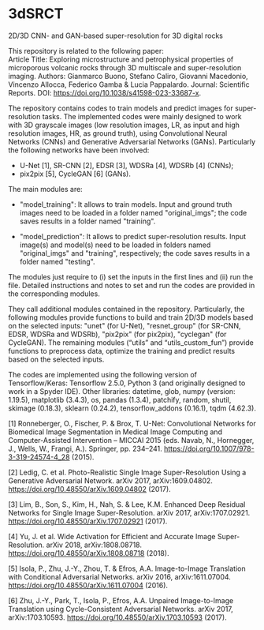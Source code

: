 # 3dSRCT
2D/3D CNN- and GAN-based super-resolution for 3D digital rocks



This repository is related to the following paper:  
Article Title: Exploring microstructure and petrophysical properties of microporous volcanic rocks through 3D multiscale and super-resolution imaging.
Authors: Gianmarco Buono, Stefano Caliro, Giovanni Macedonio, Vincenzo Allocca, Federico Gamba & Lucia Pappalardo.
Journal: Scientific Reports.
DOI: https://doi.org/10.1038/s41598-023-33687-x.



The repository contains codes to train models and predict images for super-resolution tasks. 
The implemented codes were mainly designed to work with 3D grayscale images 
(low resolution images, LR, as input and high resolution images, HR, as ground truth), 
using Convolutional Neural Networks (CNNs) and Generative Adversarial Networks (GANs). 
Particularly the following networks have been involved: 
- U-Net [1], SR-CNN [2], EDSR [3], WDSRa [4], WDSRb [4] (CNNs); 
- pix2pix [5], CycleGAN [6] (GANs).


The main modules are:
- "model_training": It allows to train models. 
  Input and ground truth images need to be loaded in a folder named "original_imgs"; 
  the code saves results in a folder named "training". 

- "model_prediction": It allows to predict super-resolution results. 
  Input image(s) and model(s) need to be loaded in folders named "original_imgs" 
  and "training", respectively; the code saves results in a folder named "testing". 

The modules just require to (i) set the inputs in the first lines and (ii) run the file. 
Detailed instructions and notes to set and run the codes are provided in the 
corresponding modules. 

They call additional modules contained in the repository. Particularly, the following modules 
provide functions to build and train 2D/3D models based on the selected inputs: 
"unet" (for U-Net), "resnet_group" (for SR-CNN, EDSR, WDSRa and WDSRb),
"pix2pix" (for pix2pix), "cyclegan" (for CycleGAN). 
The remaining modules (“utils” and “utils_custom_fun”) provide functions to preprocess data, 
optimize the training and predict results based on the selected inputs.

The codes are implemented using the following version of Tensorflow/Keras: 
Tensorflow 2.5.0, Python 3 (and originally designed to work in a Spyder IDE). 
Other libraries: datetime, glob, numpy (version: 1.19.5), matplotlib (3.4.3), 
os, pandas (1.3.4), patchify, random, shutil, skimage (0.18.3), sklearn (0.24.2), 
tensorflow_addons (0.16.1), tqdm (4.62.3).


[1] Ronneberger, O., Fischer, P. & Brox, T. 
U-Net: Convolutional Networks for Biomedical Image Segmentation in Medical Image Computing 
and Computer-Assisted Intervention – MICCAI 2015 (eds. Navab, N., Hornegger, J., Wells, W., 
Frangi, A.). Springer, pp. 234–241. https://doi.org/10.1007/978-3-319-24574-4_28 (2015).

[2] Ledig, C. et al. 
Photo-Realistic Single Image Super-Resolution Using a Generative Adversarial Network. 
arXiv 2017, arXiv:1609.04802. https://doi.org/10.48550/arXiv.1609.04802 (2017).

[3] Lim, B., Son, S., Kim, H., Nah, S. & Lee, K.M. 
Enhanced Deep Residual Networks for Single Image Super-Resolution. 
arXiv 2017, arXiv:1707.02921. https://doi.org/10.48550/arXiv.1707.02921 (2017).

[4] Yu, J. et al. 
Wide Activation for Efficient and Accurate Image Super-Resolution. 
arXiv 2018, arXiv:1808.08718. https://doi.org/10.48550/arXiv.1808.08718 (2018). 

[5] Isola, P., Zhu, J.-Y., Zhou, T. & Efros, A.A. 
Image-to-Image Translation with Conditional Adversarial Networks. 
arXiv 2016, arXiv:1611.07004. https://doi.org/10.48550/arXiv.1611.07004 (2016).

[6] Zhu, J.-Y., Park, T., Isola, P., Efros, A.A.
Unpaired Image-to-Image Translation using Cycle-Consistent Adversarial Networks.
arXiv 2017, arXiv:1703.10593. https://doi.org/10.48550/arXiv.1703.10593 (2017).
